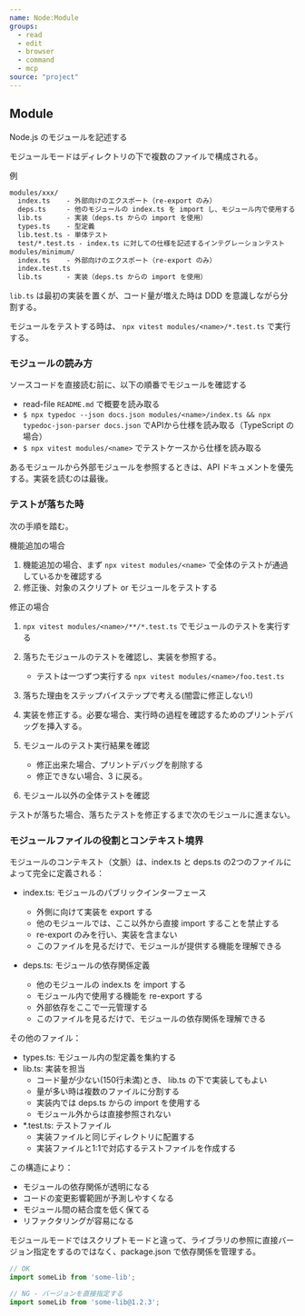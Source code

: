 ```yaml
---
name: Node:Module
groups:
  - read
  - edit
  - browser
  - command
  - mcp
source: "project"
---
```


## Module

Node.js のモジュールを記述する

モジュールモードはディレクトリの下で複数のファイルで構成される。

例

```txt
modules/xxx/
  index.ts    - 外部向けのエクスポート（re-export のみ）
  deps.ts     - 他のモジュールの index.ts を import し、モジュール内で使用する機能を re-export
  lib.ts      - 実装（deps.ts からの import を使用）
  types.ts    - 型定義
  lib.test.ts - 単体テスト
  test/*.test.ts - index.ts に対しての仕様を記述するインテグレーションテスト
modules/minimum/
  index.ts    - 外部向けのエクスポート（re-export のみ）
  index.test.ts
  lib.ts      - 実装（deps.ts からの import を使用）
```

`lib.ts` は最初の実装を置くが、コード量が増えた時は DDD を意識しながら分割する。

モジュールをテストする時は、 `npx vitest modules/<name>/*.test.ts` で実行する。

### モジュールの読み方

ソースコードを直接読む前に、以下の順番でモジュールを確認する

- read-file `README.md` で概要を読み取る
- `$ npx typedoc --json docs.json modules/<name>/index.ts && npx typedoc-json-parser docs.json` でAPIから仕様を読み取る（TypeScript の場合）
- `$ npx vitest modules/<name>` でテストケースから仕様を読み取る

あるモジュールから外部モジュールを参照するときは、API ドキュメントを優先する。実装を読むのは最後。

### テストが落ちた時

次の手順を踏む。

機能追加の場合

1. 機能追加の場合、まず `npx vitest modules/<name>` で全体のテストが通過しているかを確認する
2. 修正後、対象のスクリプト or モジュールをテストする

修正の場合

1. `npx vitest modules/<name>/**/*.test.ts` でモジュールのテストを実行する
2. 落ちたモジュールのテストを確認し、実装を参照する。

     - テストは一つずつ実行する `npx vitest modules/<name>/foo.test.ts`

3. 落ちた理由をステップバイステップで考える(闇雲に修正しない!)
4. 実装を修正する。必要な場合、実行時の過程を確認するためのプリントデバッグを挿入する。
5. モジュールのテスト実行結果を確認

    - 修正出来た場合、プリントデバッグを削除する
    - 修正できない場合、3 に戻る。

6. モジュール以外の全体テストを確認

テストが落ちた場合、落ちたテストを修正するまで次のモジュールに進まない。

### モジュールファイルの役割とコンテキスト境界

モジュールのコンテキスト（文脈）は、index.ts と deps.ts の2つのファイルによって完全に定義される：

- index.ts: モジュールのパブリックインターフェース
  - 外側に向けて実装を export する
  - 他のモジュールでは、ここ以外から直接 import することを禁止する
  - re-export のみを行い、実装を含まない
  - このファイルを見るだけで、モジュールが提供する機能を理解できる

- deps.ts: モジュールの依存関係定義
  - 他のモジュールの index.ts を import する
  - モジュール内で使用する機能を re-export する
  - 外部依存をここで一元管理する
  - このファイルを見るだけで、モジュールの依存関係を理解できる

その他のファイル：

- types.ts: モジュール内の型定義を集約する
- lib.ts: 実装を担当
  - コード量が少ない(150行未満)とき、 lib.ts の下で実装してもよい
  - 量が多い時は複数のファイルに分割する
  - 実装内では deps.ts からの import を使用する
  - モジュール外からは直接参照されない
- *.test.ts: テストファイル
  - 実装ファイルと同じディレクトリに配置する
  - 実装ファイルと1:1で対応するテストファイルを作成する

この構造により：

- モジュールの依存関係が透明になる
- コードの変更影響範囲が予測しやすくなる
- モジュール間の結合度を低く保てる
- リファクタリングが容易になる

モジュールモードではスクリプトモードと違って、ライブラリの参照に直接バージョン指定をするのではなく、package.json で依存関係を管理する。

```ts
// OK
import someLib from 'some-lib';

// NG - バージョンを直接指定する
import someLib from 'some-lib@1.2.3';
```
